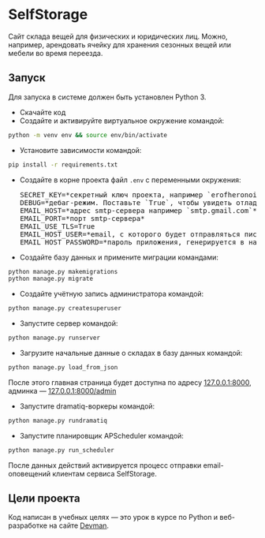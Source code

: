 # SelfStorage

Сайт склада вещей для физических и юридических лиц. Можно, например, арендовать ячейку для хранения сезонных вещей или мебели во время переезда.

## Запуск

Для запуска в системе должен быть установлен Python 3.

- Скачайте код
- Создайте и активируйте виртуальное окружение командой:
```bash
python -m venv env && source env/bin/activate
```
- Установите зависимости командой:
```bash
pip install -r requirements.txt
```
- Создайте в корне проекта файл `.env` с переменными окружения:

  <pre>
  SECRET_KEY=*секретный ключ проекта, например `erofheronoirenfoernfx49389f43xf3984xf9384`*
  DEBUG=*дебаг-режим. Поставьте `True`, чтобы увидеть отладочную информацию в случае ошибки. Выключается значением `False`*
  EMAIL_HOST=*адрес smtp-сервера например `smtp.gmail.com`*
  EMAIL_PORT=*порт smtp-сервера*
  EMAIL_USE_TLS=True
  EMAIL_HOST_USER=*email, с которого будет отправляться письмо пользователю после регистрации*
  EMAIL_HOST_PASSWORD=*пароль приложения, генерируется в настройках почтового аккаунта* 
  </pre>
- Создайте базу данных и примените миграции командами:
```bash
python manage.py makemigrations
python manage.py migrate
```
- Создайте учётную запись администратора командой:
```bash
python manage.py createsuperuser
```
- Запустите сервер командой:
```bash
python manage.py runserver
```
- Загрузите начальные данные о складах в базу данных командой:
```bash
python manage.py load_from_json
```

После этого главная страница будет доступна по адресу [127.0.0.1:8000](http://127.0.0.1:8000), админка — [127.0.0.1:8000/admin](http://127.0.0.1:8000/admin)
- Запустите dramatiq-воркеры командой:
```bash
python manage.py rundramatiq
```
- Запустите планировщик APScheduler командой:
```bash
python manage.py run_scheduler
```
После данных действий активируется процесс отправки email-оповещений клиентам сервиса SelfStorage. 

## Цели проекта

Код написан в учебных целях — это урок в курсе по Python и веб-разработке на сайте [Devman](https://dvmn.org).
